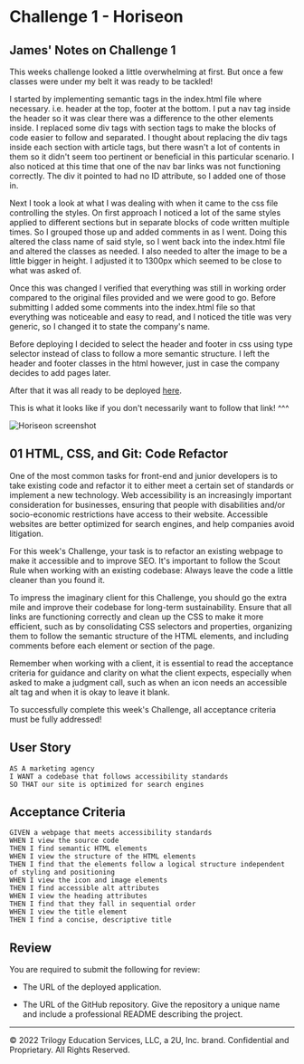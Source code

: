 # Challenge 1 - Horiseon


## James' Notes on Challenge 1
This weeks challenge looked a little overwhelming at first. But once a few classes were under my belt it was ready to be tackled!

I started by implementing semantic tags in the index.html file where necessary. i.e. header at the top, footer at the bottom. I put a nav tag inside the header so it was clear there was a difference to the other elements inside. 
I replaced some div tags with section tags to make the blocks of code easier to follow and separated. 
I thought about replacing the div tags inside each section with article tags, but there wasn't a lot of contents in them so it didn't seem too pertinent or beneficial in this particular scenario.
I also noticed at this time that one of the nav bar links was not functioning correctly. The div it pointed to had no ID attribute, so I added one of those in.

Next I took a look at what I was dealing with when it came to the css file controlling the styles. 
On first approach I noticed a lot of the same styles applied to different sections but in separate blocks of code written multiple times. So I grouped those up and added comments in as I went. Doing this altered the class name of said style, so I went back into the index.html file and altered the classes as needed.
I also needed to alter the image to be a little bigger in height. I adjusted it to 1300px which seemed to be close to what was asked of. 

Once this was changed I verified that everything was still in working order compared to the original files provided and we were good to go. Before submitting I added some comments into the index.html file so that everything was noticeable and easy to read, and I noticed the title was very generic, so I changed it to state the company's name.

Before deploying I decided to select the header and footer in css using type selector instead of class to follow a more semantic structure. I left the header and footer classes in the html however, just in case the company decides to add pages later.

After that it was all ready to be deployed [here](). 

This is what it looks like if you don't necessarily want to follow that link! ^^^

![Horiseon screenshot]()




## 01 HTML, CSS, and Git: Code Refactor

One of the most common tasks for front-end and junior developers is to take existing code and refactor it to either meet a certain set of standards or implement a new technology. Web accessibility is an increasingly important consideration for businesses, ensuring that people with disabilities and/or socio-economic restrictions have access to their website. Accessible websites are better optimized for search engines, and help companies avoid litigation.

For this week's Challenge, your task is to refactor an existing webpage to make it accessible and to improve SEO. It's important to follow the Scout Rule when working with an existing codebase: Always leave the code a little cleaner than you found it. 

To impress the imaginary client for this Challenge, you should go the extra mile and improve their codebase for long-term sustainability. Ensure that all links are functioning correctly and clean up the CSS to make it more efficient, such as by consolidating CSS selectors and properties, organizing them to follow the semantic structure of the HTML elements, and including comments before each element or section of the page.

Remember when working with a client, it is essential to read the acceptance criteria for guidance and clarity on what the client expects, especially when asked to make a judgment call, such as when an icon needs an accessible alt tag and when it is okay to leave it blank. 

To successfully complete this week's Challenge, all acceptance criteria must be fully addressed!

## User Story

```
AS A marketing agency
I WANT a codebase that follows accessibility standards
SO THAT our site is optimized for search engines
```

## Acceptance Criteria

```
GIVEN a webpage that meets accessibility standards
WHEN I view the source code
THEN I find semantic HTML elements
WHEN I view the structure of the HTML elements
THEN I find that the elements follow a logical structure independent of styling and positioning
WHEN I view the icon and image elements
THEN I find accessible alt attributes
WHEN I view the heading attributes
THEN I find that they fall in sequential order
WHEN I view the title element
THEN I find a concise, descriptive title
```

## Review

You are required to submit the following for review:

* The URL of the deployed application.

* The URL of the GitHub repository. Give the repository a unique name and include a professional README describing the project.

- - -
© 2022 Trilogy Education Services, LLC, a 2U, Inc. brand. Confidential and Proprietary. All Rights Reserved.
